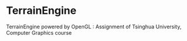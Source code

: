 # TerrainEngine
TerrainEngine powered by OpenGL : Assignment of Tsinghua University, Computer Graphics course
